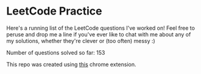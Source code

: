 # LeetCode Practice

Here's a running list of the LeetCode questions I've worked on! Feel free to peruse and drop me a line if you've ever like to chat with me about any of my solutions, whether they're clever or (too often) messy :)

Number of questions solved so far: 153

This repo was created using [this](https://github.com/QasimWani/LeetHub) chrome extension.
